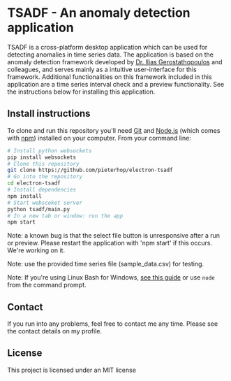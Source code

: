 # TSADF - An anomaly detection application

TSADF is a cross-platform desktop application which can be used for detecting anomalies in time series data. The application is based on the anomaly detection framework developed by [Dr. Ilias Gerostathopoulos](https://github.com/iliasger) and colleagues, and serves mainly as a intuitive user-interface for this framework. Additional functionalities on this framework included in this application are a time series interval check and a preview functionality. See the instructions below for installing this application.

## Install instructions

To clone and run this repository you'll need [Git](https://git-scm.com) and [Node.js](https://nodejs.org/en/download/) (which comes with [npm](http://npmjs.com)) installed on your computer. From your command line:

```bash
# Install python websockets
pip install websockets
# Clone this repository
git clone https://github.com/pieterhop/electron-tsadf
# Go into the repository
cd electron-tsadf
# Install dependencies
npm install
# Start webscoket server
python tsadf/main.py
# In a new tab or window: run the app
npm start
```
Note: a known bug is that the select file button is unresponsive after a run or preview. Please restart the application with 'npm start' if this occurs. We're working on it.

Note: use the provided time series file (sample_data.csv) for testing.

Note: If you're using Linux Bash for Windows, [see this guide](https://www.howtogeek.com/261575/how-to-run-graphical-linux-desktop-applications-from-windows-10s-bash-shell/) or use `node` from the command prompt.

## Contact

If you run into any problems, feel free to contact me any time. Please see the contact details on my profile.

## License

This project is licensed under an MIT license
